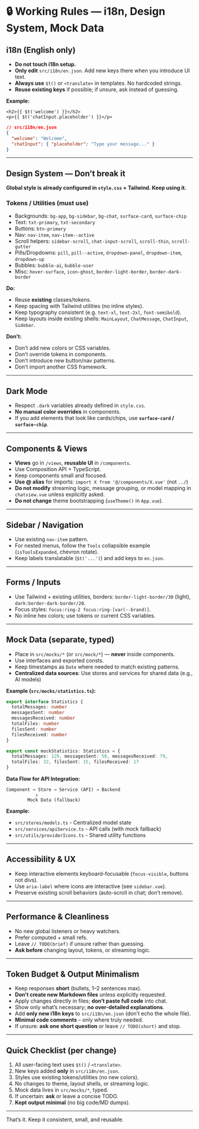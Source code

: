 # 🔒 Working Rules — i18n, Design System, Mock Data

## i18n (English only)

* **Do not touch i18n setup.**
* **Only edit** `src/i18n/en.json`. Add new keys there when you introduce UI text.
* **Always use** `$t()` or `<translate>` in templates. No hardcoded strings.
* **Reuse existing keys** if possible; if unsure, ask instead of guessing.

**Example:**

```vue
<h2>{{ $t('welcome') }}</h2>
<p>{{ $t('chatInput.placeholder') }}</p>
```

```json
// src/i18n/en.json
{
  "welcome": "Welcome",
  "chatInput": { "placeholder": "Type your message..." }
}
```

---

## Design System — Don’t break it

**Global style is already configured in `style.css` + Tailwind. Keep using it.**

### Tokens / Utilities (must use)

* Backgrounds: `bg-app`, `bg-sidebar`, `bg-chat`, `surface-card`, `surface-chip`
* Text: `txt-primary`, `txt-secondary`
* Buttons: `btn-primary`
* Nav: `nav-item`, `nav-item--active`
* Scroll helpers: `sidebar-scroll`, `chat-input-scroll`, `scroll-thin`, `scroll-gutter`
* Pills/Dropdowns: `pill`, `pill--active`, `dropdown-panel`, `dropdown-item`, `dropdown-up`
* Bubbles: `bubble-ai`, `bubble-user`
* Misc: `hover-surface`, `icon-ghost`, `border-light-border`, `border-dark-border`

**Do:**

* Reuse **existing** classes/tokens.
* Keep spacing with Tailwind utilities (no inline styles).
* Keep typography consistent (e.g. `text-xl`, `text-2xl`, `font-semibold`).
* Keep layouts inside existing shells: `MainLayout`, `ChatMessage`, `ChatInput`, `Sidebar`.

**Don’t:**

* Don’t add new colors or CSS variables.
* Don’t override tokens in components.
* Don’t introduce new button/nav patterns.
* Don’t import another CSS framework.

---

## Dark Mode

* Respect `.dark` variables already defined in `style.css`.
* **No manual color overrides** in components.
* If you add elements that look like cards/chips, use **`surface-card` / `surface-chip`**.

---

## Components & Views

* **Views** go in `/views`, **reusable UI** in `/components`.
* Use Composition API + TypeScript.
* Keep components small and focused.
* **Use @ alias** for imports: `import X from '@/components/X.vue'` (not `../`)
* **Do not modify** streaming logic, message grouping, or model mapping in `chatview.vue` unless explicitly asked.
* **Do not change** theme bootstrapping (`useTheme()` in `App.vue`).

---

## Sidebar / Navigation

* Use existing `nav-item` pattern.
* For nested menus, follow the `Tools` collapsible example (`isToolsExpanded`, chevron rotate).
* Keep labels translatable (`$t('...')`) and add keys to `en.json`.

---

## Forms / Inputs

* Use Tailwind + existing utilities, borders: `border-light-border/30` (light), `dark:border-dark-border/20`.
* Focus styles: `focus:ring-2 focus:ring-[var(--brand)]`.
* No inline hex colors; use tokens or current CSS variables.

---

## Mock Data (separate, typed)

* Place in `src/mocks/*` (or `src/mock/*`) — **never** inside components.
* Use interfaces and exported consts.
* Keep timestamps as `Date` where needed to match existing patterns.
* **Centralized data sources**: Use stores and services for shared data (e.g., AI models)

**Example (`src/mocks/statistics.ts`):**

```ts
export interface Statistics {
  totalMessages: number
  messagesSent: number
  messagesReceived: number
  totalFiles: number
  filesSent: number
  filesReceived: number
}

export const mockStatistics: Statistics = {
  totalMessages: 129, messagesSent: 50, messagesReceived: 79,
  totalFiles: 32, filesSent: 15, filesReceived: 17
}
```

**Data Flow for API Integration:**

```
Component → Store → Service (API) → Backend
           ↓
        Mock Data (fallback)
```

**Example:**

* `src/stores/models.ts` - Centralized model state
* `src/services/apiService.ts` - API calls (with mock fallback)
* `src/utils/providerIcons.ts` - Shared utility functions

---

## Accessibility & UX

* Keep interactive elements keyboard-focusable (`focus-visible`, buttons not divs).
* Use `aria-label` where icons are interactive (see `sidebar.vue`).
* Preserve existing scroll behaviors (auto-scroll in chat; don’t remove).

---

## Performance & Cleanliness

* No new global listeners or heavy watchers.
* Prefer computed + small refs.
* Leave `// TODO(brief)` if unsure rather than guessing.
* **Ask before** changing layout, tokens, or streaming logic.

---

## Token Budget & Output Minimalism

* Keep responses **short** (bullets, 1–2 sentences max).
* **Don’t create new Markdown files** unless explicitly requested.
* Apply changes directly in files; **don’t paste full code** into chat.
* Show only what’s necessary; **no over-detailed explanations**.
* Add **only new i18n keys** to `src/i18n/en.json` (don’t echo the whole file).
* **Minimal code comments** – only where truly needed.
* If unsure: **ask one short question** or leave `// TODO(short)` and stop.

---

## Quick Checklist (per change)

1. All user-facing text uses `$t()` / `<translate>`.
2. New keys added **only** in `src/i18n/en.json`.
3. Styles use existing tokens/utilities (no new colors).
4. No changes to theme, layout shells, or streaming logic.
5. Mock data lives in `src/mocks/*`, typed.
6. If uncertain: **ask** or leave a concise TODO.
7. **Kept output minimal** (no big code/MD dumps).

---

That’s it. Keep it consistent, small, and reusable.
